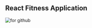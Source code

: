 ## React Fitness Application



![for github](https://user-images.githubusercontent.com/74714313/200609536-59b71205-8aff-47c8-8fcd-853a93686a69.png)

